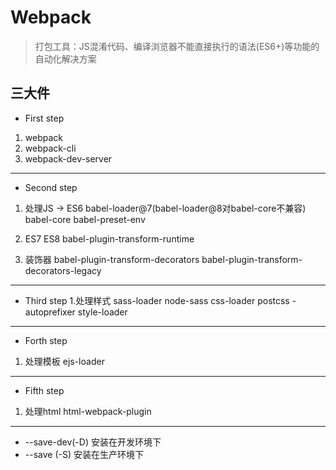 # Webpack
> 打包工具：JS混淆代码、编译浏览器不能直接执行的语法(ES6+)等功能的自动化解决方案

## 三大件
- First step
1. webpack
2. webpack-cli
3. webpack-dev-server

-----------------------------------------------------------------------------


- Second step
1. 处理JS -> ES6 
babel-loader@7(babel-loader@8对babel-core不兼容)
babel-core
babel-preset-env

2. ES7 ES8
babel-plugin-transform-runtime

3. 装饰器
babel-plugin-transform-decorators
babel-plugin-transform-decorators-legacy

-----------------------------------------------------------------------------

- Third step
1.处理样式
sass-loader
node-sass
css-loader
  postcss - autoprefixer
style-loader

-----------------------------------------------------------------------------

- Forth step
1. 处理模板
ejs-loader


-----------------------------------------------------------------------------

- Fifth step
1. 处理html
html-webpack-plugin

-----------------------------------------------------------------------------

- --save-dev(-D) 安装在开发环境下
- --save    (-S) 安装在生产环境下